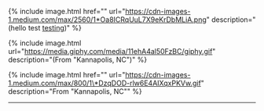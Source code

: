

{% include image.html href="" url="https://cdn-images-1.medium.com/max/2560/1*Oa8ICRqUuL7X9eKrDbMLiA.png" description="\(hello test [testing](http://google.com)\)" %}

{% include image.html url="https://media.giphy.com/media/11ehA4al50FzBC/giphy.gif" description="\(From \"Kannapolis, NC\"\)" %}

{% include image.html href="" url="https://cdn-images-1.medium.com/max/800/1\*DzqDOD-rlw6E4AIXqxPKVw.gif" description="From \"Kannapolis, NC\"" %}


---
